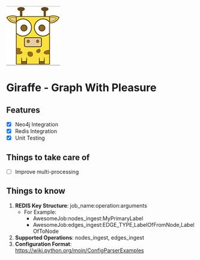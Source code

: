 ![alt text](resources/images/giraffe_page.png "Giraffe!")  
# Giraffe - Graph With Pleasure  
  
## Features  
- [x] Neo4j Integration  
- [x] Redis Integration  
- [x] Unit Testing  
  
## Things to take care of  
- [ ] Improve multi-processing

## Things to know
1. **REDIS Key Structure**: job_name:operation:arguments
    - For Example:
        - AwesomeJob:nodes_ingest:MyPrimaryLabel
        - AwesomeJob:edges_ingest:EDGE_TYPE,LabelOfFromNode,LabelOfToNode  
1. **Supported Operations**: nodes_ingest, edges_ingest    
1. **Configuration Format**: https://wiki.python.org/moin/ConfigParserExamples  